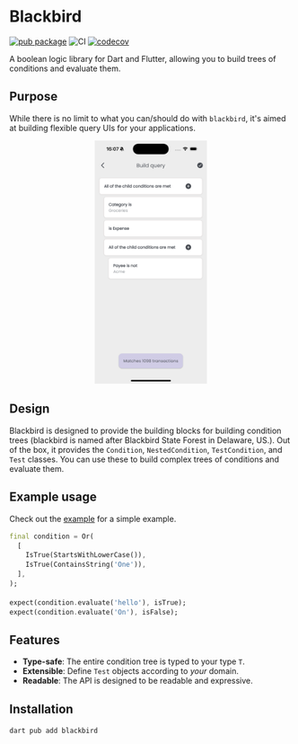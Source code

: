 # Blackbird

[![pub package](https://img.shields.io/pub/v/blackbird.svg)](https://pub.dev/packages/blackbird)
![CI](https://github.com/btrautmann/blackbird/actions/workflows/dart.yml/badge.svg)
[![codecov](https://codecov.io/gh/btrautmann/blackbird/graph/badge.svg?token=MXT6227EXW)](https://codecov.io/gh/btrautmann/blackbird)

A boolean logic library for Dart and Flutter, allowing you to build trees of conditions and evaluate them.

## Purpose

While there is no limit to what you can/should do with `blackbird`, it's aimed at building flexible query UIs for your applications.

<p align="center">
<img src="assets/example.png" alt="Example" width="200" style="aspect-ratio: 9 / 19.5;">
</p>


## Design

Blackbird is designed to provide the building blocks for building condition trees (blackbird is named after Blackbird State Forest in Delaware, US.). Out of the box, it provides the `Condition`, `NestedCondition`, `TestCondition`, and `Test` classes. You can use these to build complex trees of conditions and evaluate them.

## Example usage

Check out the [example](example/main.dart) for a simple example.

```dart
final condition = Or(
  [
    IsTrue(StartsWithLowerCase()),
    IsTrue(ContainsString('One')),
  ],
);

expect(condition.evaluate('hello'), isTrue);
expect(condition.evaluate('On'), isFalse);
```

## Features

- **Type-safe**: The entire condition tree is typed to your type `T`.
- **Extensible**: Define `Test` objects according to _your_ domain.
- **Readable**: The API is designed to be readable and expressive.

## Installation

```sh
dart pub add blackbird
```

